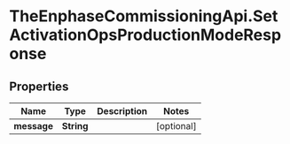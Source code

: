 # TheEnphaseCommissioningApi.SetActivationOpsProductionModeResponse

## Properties

Name | Type | Description | Notes
------------ | ------------- | ------------- | -------------
**message** | **String** |  | [optional] 


